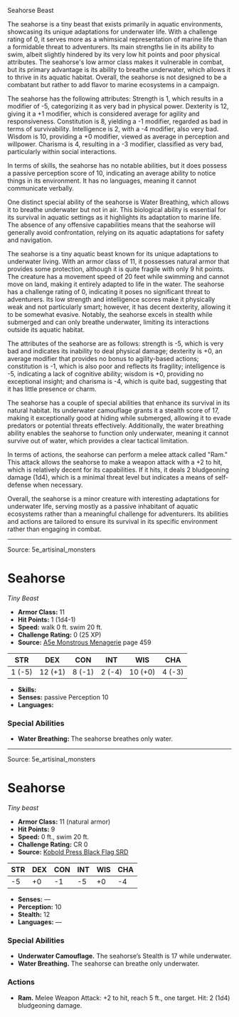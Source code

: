 <MonsterName/>Seahorse</MonsterName>
<CreatureType/>Beast</CreatureType>

<summary>The seahorse is a tiny beast that exists primarily in aquatic environments, showcasing its unique adaptations for underwater life. With a challenge rating of 0, it serves more as a whimsical representation of marine life than a formidable threat to adventurers. Its main strengths lie in its ability to swim, albeit slightly hindered by its very low hit points and poor physical attributes. The seahorse's low armor class makes it vulnerable in combat, but its primary advantage is its ability to breathe underwater, which allows it to thrive in its aquatic habitat. Overall, the seahorse is not designed to be a combatant but rather to add flavor to marine ecosystems in a campaign.</summary>

<detail>

The seahorse has the following attributes: Strength is 1, which results in a modifier of -5, categorizing it as very bad in physical power. Dexterity is 12, giving it a +1 modifier, which is considered average for agility and responsiveness. Constitution is 8, yielding a -1 modifier, regarded as bad in terms of survivability. Intelligence is 2, with a -4 modifier, also very bad. Wisdom is 10, providing a +0 modifier, viewed as average in perception and willpower. Charisma is 4, resulting in a -3 modifier, classified as very bad, particularly within social interactions.

In terms of skills, the seahorse has no notable abilities, but it does possess a passive perception score of 10, indicating an average ability to notice things in its environment. It has no languages, meaning it cannot communicate verbally.

One distinct special ability of the seahorse is Water Breathing, which allows it to breathe underwater but not in air. This biological ability is essential for its survival in aquatic settings as it highlights its adaptation to marine life. The absence of any offensive capabilities means that the seahorse will generally avoid confrontation, relying on its aquatic adaptations for safety and navigation.


The seahorse is a tiny aquatic beast known for its unique adaptations to underwater living. With an armor class of 11, it possesses natural armor that provides some protection, although it is quite fragile with only 9 hit points. The creature has a movement speed of 20 feet while swimming and cannot move on land, making it entirely adapted to life in the water. The seahorse has a challenge rating of 0, indicating it poses no significant threat to adventurers. Its low strength and intelligence scores make it physically weak and not particularly smart; however, it has decent dexterity, allowing it to be somewhat evasive. Notably, the seahorse excels in stealth while submerged and can only breathe underwater, limiting its interactions outside its aquatic habitat.

The attributes of the seahorse are as follows: strength is -5, which is very bad and indicates its inability to deal physical damage; dexterity is +0, an average modifier that provides no bonus to agility-based actions; constitution is -1, which is also poor and reflects its fragility; intelligence is -5, indicating a lack of cognitive ability; wisdom is +0, providing no exceptional insight; and charisma is -4, which is quite bad, suggesting that it has little presence or charm.

The seahorse has a couple of special abilities that enhance its survival in its natural habitat. Its underwater camouflage grants it a stealth score of 17, making it exceptionally good at hiding while submerged, allowing it to evade predators or potential threats effectively. Additionally, the water breathing ability enables the seahorse to function only underwater, meaning it cannot survive out of water, which provides a clear tactical limitation.

In terms of actions, the seahorse can perform a melee attack called "Ram." This attack allows the seahorse to make a weapon attack with a +2 to hit, which is relatively decent for its capabilities. If it hits, it deals 2 bludgeoning damage (1d4), which is a minimal threat level but indicates a means of self-defense when necessary.

Overall, the seahorse is a minor creature with interesting adaptations for underwater life, serving mostly as a passive inhabitant of aquatic ecosystems rather than a meaningful challenge for adventurers. Its abilities and actions are tailored to ensure its survival in its specific environment rather than engaging in combat.</detail>



---

Source: 5e_artisinal_monsters

# Seahorse

*Tiny* *Beast*

- **Armor Class:** 11
- **Hit Points:** 1 (1d4-1)
- **Speed:** walk 0 ft. swim 20 ft.
- **Challenge Rating:** 0 (25 XP)
- **Source:** [A5e Monstrous Menagerie](https://enpublishingrpg.com/products/level-up-monstrous-menagerie-a5e) page 459

| STR | DEX | CON | INT | WIS | CHA |
| --- | --- | --- | --- | --- | --- |
| 1 (-5) | 12 (+1) | 8 (-1) | 2 (-4) | 10 (+0) | 4 (-3) |

- **Skills:** 
- **Senses:** passive Perception 10
- **Languages:** 

### Special Abilities

- **Water Breathing:** The seahorse breathes only water.






---

Source: 5e_artisinal_monsters

# Seahorse

*Tiny beast*

- **Armor Class:** 11 (natural armor)
- **Hit Points:** 9
- **Speed:** 0 ft., swim 20 ft.
- **Challenge Rating:** CR 0
- **Source:** [Kobold Press Black Flag SRD](https://koboldpress.com/black-flag-roleplaying/)

| STR | DEX | CON | INT | WIS | CHA |
| --- | --- | --- | --- | --- | --- |
| -5 | +0 | -1 | -5 | +0 | -4 |

- **Senses:** —
- **Perception:** 10
- **Stealth:** 12
- **Languages:** —

### Special Abilities

- **Underwater Camouflage.** The seahorse’s Stealth is 17 while underwater.
- **Water Breathing.** The seahorse can breathe only underwater.

### Actions

- **Ram.** Melee Weapon Attack: +2 to hit, reach 5 ft., one target. Hit: 2 (1d4) bludgeoning damage.



